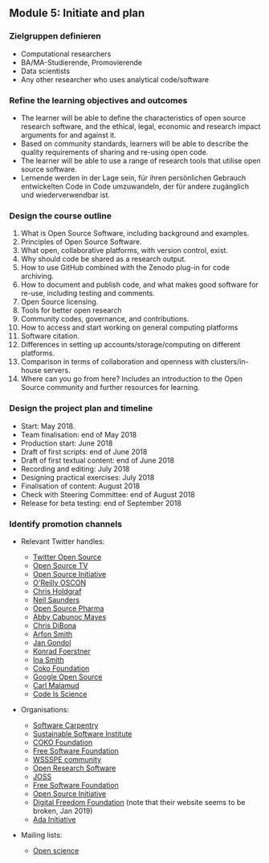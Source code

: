 ## Module 5: Initiate and plan

### Zielgruppen definieren

- Computational researchers
- BA/MA-Studierende, Promovierende
- Data scientists
- Any other researcher who uses analytical code/software

### Refine the learning objectives and outcomes

- The learner will be able to define the characteristics of open source research software, and the ethical, legal, economic and research impact arguments for and against it.
- Based on community standards, learners will be able to describe the quality requirements of sharing and re-using open code.
- The learner will be able to use a range of research tools that utilise open source software.
- Lernende werden in der Lage sein, für ihren persönlichen Gebrauch entwickelten Code in Code umzuwandeln, der für andere zugänglich und wiederverwendbar ist.

### Design the course outline

1. What is Open Source Software, including background and examples.
2. Principles of Open Source Software.
3. What open, collaborative platforms, with version control, exist.
4. Why should code be shared as a research output.
5. How to use GitHub combined with the Zenodo plug-in for code archiving.
6. How to document and publish code, and what makes good software for re-use, including testing and comments.
7. Open Source licensing.
8. Tools for better open research
9. Community codes, governance, and contributions.
10. How to access and start working on general computing platforms
11. Software citation.
12. Differences in setting up accounts/storage/computing on different platforms.
13. Comparison in terms of collaboration and openness with clusters/in-house servers.
14. Where can you go from here? Includes an introduction to the Open Source community and further resources for learning.

### Design the project plan and timeline

- Start: May 2018.
- Team finalisation: end of May 2018
- Production start: June 2018
- Draft of first scripts: end of June 2018
- Draft of first textual content: end of June 2018
- Recording and editing: July 2018
- Designing practical exercises: July 2018
- Finalisation of content: August 2018
- Check with Steering Committee: end of August 2018
- Release for beta testing: end of September 2018

### Identify promotion channels

- Relevant Twitter handles:
    
    - [Twitter Open Source](https://twitter.com/twitteross)
    - [Open Source TV](https://twitter.com/opensourcetv)
    - [Open Source Initiative](https://twitter.com/OpenSourceOrg)
    - [O'Reilly OSCON](https://twitter.com/oscon)
    - [Chris Holdgraf](https://twitter.com/choldgraf)
    - [Neil Saunders](https://twitter.com/neilfws)
    - [Open Source Pharma](https://twitter.com/OSPInfo)
    - [Abby Cabunoc Mayes](https://twitter.com/abbycabs)
    - [Chris DiBona](https://twitter.com/cdibona)
    - [Arfon Smith](https://twitter.com/arfon)
    - [Jan Gondol](https://twitter.com/jangondol)
    - [Konrad Foerstner](https://twitter.com/konradfoerstner)
    - [Ina Smith](https://twitter.com/ismonet)
    - [Coko Foundation](https://twitter.com/CokoFoundation)
    - [Google Open Source](https://twitter.com/GoogleOSS)
    - [Carl Malamud](https://twitter.com/carlmalamud)
    - [Code Is Science](https://twitter.com/codeisscience)

- Organisations:
    
    - [Software Carpentry](https://software-carpentry.org/)
    - [Sustainable Software Institute](https://www.software.ac.uk/software-sustainability-institute)
    - [COKO Foundation](https://coko.foundation/)
    - [Free Software Foundation](https://www.fsf.org/licensing/)
    - [WSSSPE community](http://wssspe.researchcomputing.org.uk)
    - [Open Research Software](http://openresearchsoftware.metajnl.com)
    - [JOSS](http://joss.theoj.org)
    - [Free Software Foundation](https://www.fsf.org/)
    - [Open Source Initiative](https://opensource.org/)
    - [Digital Freedom Foundation](https://en.wikipedia.org/wiki/Digital_Freedom_Foundation) (note that their website seems to be broken, Jan 2019)
    - [Ada Initiative](https://adainitiative.org/)

- Mailing lists:
    
    - [Open science](https://lists.okfn.org/mailman/listinfo/open-science)